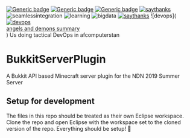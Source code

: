 [![Generic badge](https://img.shields.io/badge/Verfied-Disfunctional-red.svg)](https://shields.io/) [![Generic badge](https://img.shields.io/badge/Update-Auto_Messages_Matthew-green.svg)](https://shields.io/) [![Generic badge](https://img.shields.io/badge/DevOps-Special_Operations_Tactical-blue.svg)](https://shields.io/)
[![saythanks](https://img.shields.io/badge/say-thanks-ff69b4.svg)](https://saythanks.io/to/kennethreitz)
![seamlessintegration](https://img.shields.io/badge/seamless-integration-orange.svg)
![learning](https://img.shields.io/badge/machine-learning-red.svg)
![bigdata](https://img.shields.io/badge/big-data-blue.svg)
[![saythanks](https://img.shields.io/badge/spgeti-code-yellow.svg)](https://saythanks.io/to/kennethreitz)
![devops](<a href="https://ibb.co/Tt7yzxF"><img src="https://i.ibb.co/VTz6XcP/devops.jpg" alt="devops" border="0"></a><br /><a target='_blank' href='https://movieplotholes.com/angels-and-demons'>angels and demons summary</a><br />)
Us doing tactical DevOps in afcomputerstan
# BukkitServerPlugin
A Bukkit API based Minecraft server plugin for the NDN 2019 Summer Server

## Setup for development
The files in this repo should be treated as their own Eclipse workspace. Clone the repo and open Eclipse with the workspace set to the cloned version of the repo. Everything should be setup! 🎉

